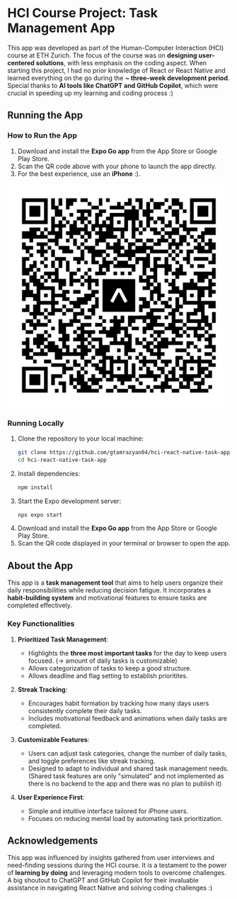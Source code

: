 # HCI Course Project: Task Management App

This app was developed as part of the Human-Computer Interaction (HCI) course at ETH Zurich. The focus of the course was on **designing user-centered solutions**, with less emphasis on the coding aspect. When starting this project, I had no prior knowledge of React or React Native and learned everything on the go during the **~ three-week development period**. Special thanks to **AI tools like ChatGPT and GitHub Copilot**, which were crucial in speeding up my learning and coding process :) 

## Running the App
### How to Run the App
1. Download and install the **Expo Go app** from the App Store or Google Play Store.
2. Scan the QR code above with your phone to launch the app directly.
3. For the best experience, use an **iPhone** :).

![QR Code to App](./expo-qr-code.svg) <!-- Replace with the actual QR code image -->

### Running Locally
1. Clone the repository to your local machine:
   ```bash
   git clone https://github.com/gtamrazyan04/hci-react-native-task-app
   cd hci-react-native-task-app
   ```
2. Install dependencies:
   ```bash
   npm install
   ```
3. Start the Expo development server:
   ```bash
   npx expo start
   ```
4. Download and install the **Expo Go app** from the App Store or Google Play Store.
5. Scan the QR code displayed in your terminal or browser to open the app.

## About the App

This app is a **task management tool** that aims to help users organize their daily responsibilities while reducing decision fatigue. It incorporates a **habit-building system** and motivational features to ensure tasks are completed effectively. 

### Key Functionalities
1. **Prioritized Task Management**: 
   - Highlights the **three most important tasks** for the day to keep users focused. (-> amount of daily tasks is customizable)
   - Allows categorization of tasks to keep a good structure.
   - Allows deadline and flag setting to establish prioritites.

2. **Streak Tracking**:
   - Encourages habit formation by tracking how many days users consistently complete their daily tasks.
   - Includes motivational feedback and animations when daily tasks are completed.

3. **Customizable Features**:
   - Users can adjust task categories, change the number of daily tasks, and toggle preferences like streak tracking.
   - Designed to adapt to individual and shared task management needs. (Shared task features are only "simulated" and not implemented as there is no backend to the app and there was no plan to publish it)

4. **User Experience First**:
   - Simple and intuitive interface tailored for iPhone users.
   - Focuses on reducing mental load by automating task prioritization.


## Acknowledgements
This app was influenced by insights gathered from user interviews and need-finding sessions during the HCI course. It is a testament to the power of **learning by doing** and leveraging modern tools to overcome challenges. A big shoutout to ChatGPT and GitHub Copilot for their invaluable assistance in navigating React Native and solving coding challenges :)
